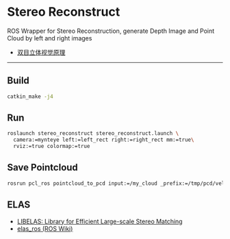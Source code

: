 # Stereo Reconstruct

ROS Wrapper for Stereo Reconstruction, generate Depth Image and Point Cloud by left and right images

* [双目立体视觉原理](https://spatial-ai.co/stereo-vision-reconstruct.html)

-----

## Build

```sh
catkin_make -j4
```

## Run

```sh
roslaunch stereo_reconstruct stereo_reconstruct.launch \
  camera:=mynteye left:=left_rect right:=right_rect mm:=true\
  rviz:=true colormap:=true
```

## Save Pointcloud

```sh
rosrun pcl_ros pointcloud_to_pcd input:=/my_cloud _prefix:=/tmp/pcd/vel_
```

## ELAS
* [LIBELAS: Library for Efficient Large-scale Stereo Matching](http://www.cvlibs.net/software/libelas/)
* [elas_ros (ROS Wiki)](http://wiki.ros.org/elas_ros)
